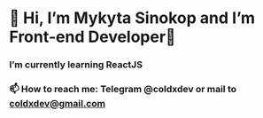 # 👋 Hi, I’m Mykyta Sinokop and I’m Front-end Developer🚀
### I’m currently learning ReactJS
### 📫 How to reach me: Telegram @coldxdev or mail to coldxdev@gmail.com
